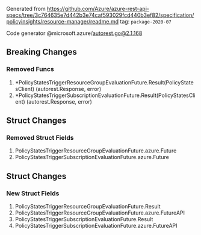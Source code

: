 Generated from https://github.com/Azure/azure-rest-api-specs/tree/3c764635e7d442b3e74caf593029fcd440b3ef82/specification/policyinsights/resource-manager/readme.md tag: `package-2020-07`

Code generator @microsoft.azure/autorest.go@2.1.168

## Breaking Changes

### Removed Funcs

1. *PolicyStatesTriggerResourceGroupEvaluationFuture.Result(PolicyStatesClient) (autorest.Response, error)
1. *PolicyStatesTriggerSubscriptionEvaluationFuture.Result(PolicyStatesClient) (autorest.Response, error)

## Struct Changes

### Removed Struct Fields

1. PolicyStatesTriggerResourceGroupEvaluationFuture.azure.Future
1. PolicyStatesTriggerSubscriptionEvaluationFuture.azure.Future

## Struct Changes

### New Struct Fields

1. PolicyStatesTriggerResourceGroupEvaluationFuture.Result
1. PolicyStatesTriggerResourceGroupEvaluationFuture.azure.FutureAPI
1. PolicyStatesTriggerSubscriptionEvaluationFuture.Result
1. PolicyStatesTriggerSubscriptionEvaluationFuture.azure.FutureAPI

